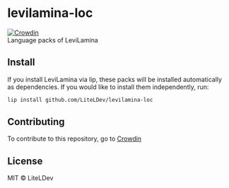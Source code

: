 # levilamina-loc

[![Crowdin](https://badges.crowdin.net/levilamina/localized.svg)](https://crowdin.com/project/levilamina)  
Language packs of LeviLamina

## Install

If you install LeviLamina via lip, these packs will be installed automatically as dependencies. If you would like to install them independently, run:

```sh
lip install github.com/LiteLDev/levilamina-loc
```

## Contributing

To contribute to this repository, go to [Crowdin](https://translate.liteldev.com/)

## License

MIT © LiteLDev
